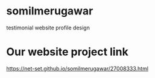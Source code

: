 # somilmerugawar
testimonial website profile design 
# Our website project link
https://net-set.github.io/somilmerugawar/27008333.html

